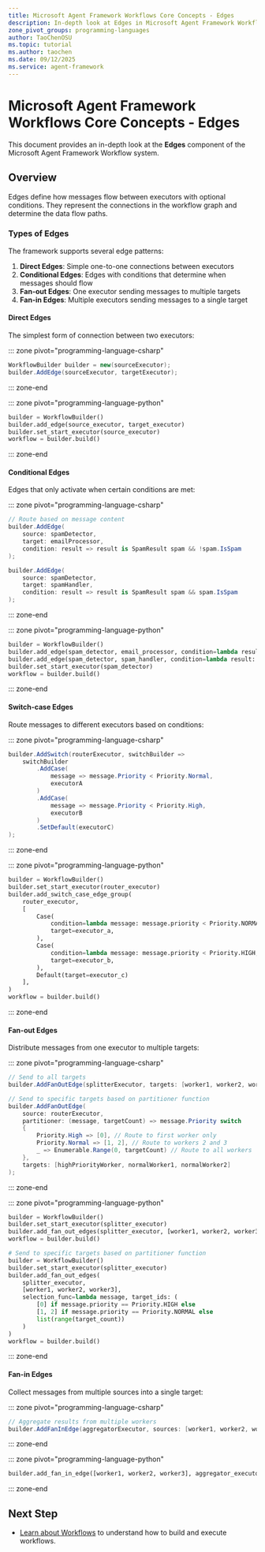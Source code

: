 ```yaml
---
title: Microsoft Agent Framework Workflows Core Concepts - Edges
description: In-depth look at Edges in Microsoft Agent Framework Workflows.
zone_pivot_groups: programming-languages
author: TaoChenOSU
ms.topic: tutorial
ms.author: taochen
ms.date: 09/12/2025
ms.service: agent-framework
---
```


# Microsoft Agent Framework Workflows Core Concepts - Edges

This document provides an in-depth look at the **Edges** component of the Microsoft Agent Framework Workflow system.

## Overview

Edges define how messages flow between executors with optional conditions. They represent the connections in the workflow graph and determine the data flow paths.

### Types of Edges

The framework supports several edge patterns:

1. **Direct Edges**: Simple one-to-one connections between executors
2. **Conditional Edges**: Edges with conditions that determine when messages should flow
3. **Fan-out Edges**: One executor sending messages to multiple targets
4. **Fan-in Edges**: Multiple executors sending messages to a single target

#### Direct Edges

The simplest form of connection between two executors:

::: zone pivot="programming-language-csharp"

```csharp
WorkflowBuilder builder = new(sourceExecutor);
builder.AddEdge(sourceExecutor, targetExecutor);
```

::: zone-end

::: zone pivot="programming-language-python"

```python
builder = WorkflowBuilder()
builder.add_edge(source_executor, target_executor)
builder.set_start_executor(source_executor)
workflow = builder.build()
```

::: zone-end

#### Conditional Edges

Edges that only activate when certain conditions are met:

::: zone pivot="programming-language-csharp"

```csharp
// Route based on message content
builder.AddEdge(
    source: spamDetector, 
    target: emailProcessor, 
    condition: result => result is SpamResult spam && !spam.IsSpam
);

builder.AddEdge(
    source: spamDetector,
    target: spamHandler,
    condition: result => result is SpamResult spam && spam.IsSpam
);
```

::: zone-end

::: zone pivot="programming-language-python"

```python
builder = WorkflowBuilder()
builder.add_edge(spam_detector, email_processor, condition=lambda result: isinstance(result, SpamResult) and not result.is_spam)
builder.add_edge(spam_detector, spam_handler, condition=lambda result: isinstance(result, SpamResult) and result.is_spam)
builder.set_start_executor(spam_detector)
workflow = builder.build()
```

::: zone-end

#### Switch-case Edges

Route messages to different executors based on conditions:

::: zone pivot="programming-language-csharp"

```csharp
builder.AddSwitch(routerExecutor, switchBuilder => 
    switchBuilder
        .AddCase(
            message => message.Priority < Priority.Normal,
            executorA
        )
        .AddCase(
            message => message.Priority < Priority.High,
            executorB
        )
        .SetDefault(executorC)
);
```

::: zone-end

::: zone pivot="programming-language-python"

```python
builder = WorkflowBuilder()
builder.set_start_executor(router_executor)
builder.add_switch_case_edge_group(
    router_executor,
    [
        Case(
            condition=lambda message: message.priority < Priority.NORMAL,
            target=executor_a,
        ),
        Case(
            condition=lambda message: message.priority < Priority.HIGH,
            target=executor_b,
        ),
        Default(target=executor_c)
    ],
)
workflow = builder.build()
```

::: zone-end

#### Fan-out Edges

Distribute messages from one executor to multiple targets:

::: zone pivot="programming-language-csharp"

```csharp
// Send to all targets
builder.AddFanOutEdge(splitterExecutor, targets: [worker1, worker2, worker3]);

// Send to specific targets based on partitioner function
builder.AddFanOutEdge(
    source: routerExecutor,
    partitioner: (message, targetCount) => message.Priority switch
    {
        Priority.High => [0], // Route to first worker only
        Priority.Normal => [1, 2], // Route to workers 2 and 3
        _ => Enumerable.Range(0, targetCount) // Route to all workers
    },
    targets: [highPriorityWorker, normalWorker1, normalWorker2]
);
```

::: zone-end

::: zone pivot="programming-language-python"

```python
builder = WorkflowBuilder()
builder.set_start_executor(splitter_executor)
builder.add_fan_out_edges(splitter_executor, [worker1, worker2, worker3])
workflow = builder.build()

# Send to specific targets based on partitioner function
builder = WorkflowBuilder()
builder.set_start_executor(splitter_executor)
builder.add_fan_out_edges(
    splitter_executor,
    [worker1, worker2, worker3],
    selection_func=lambda message, target_ids: (
        [0] if message.priority == Priority.HIGH else
        [1, 2] if message.priority == Priority.NORMAL else
        list(range(target_count))
    )
)
workflow = builder.build()
```

::: zone-end

#### Fan-in Edges

Collect messages from multiple sources into a single target:

::: zone pivot="programming-language-csharp"

```csharp
// Aggregate results from multiple workers
builder.AddFanInEdge(aggregatorExecutor, sources: [worker1, worker2, worker3]);
```

::: zone-end

::: zone pivot="programming-language-python"

```python
builder.add_fan_in_edge([worker1, worker2, worker3], aggregator_executor)
```

::: zone-end

## Next Step

- [Learn about Workflows](./workflows.md) to understand how to build and execute workflows.
